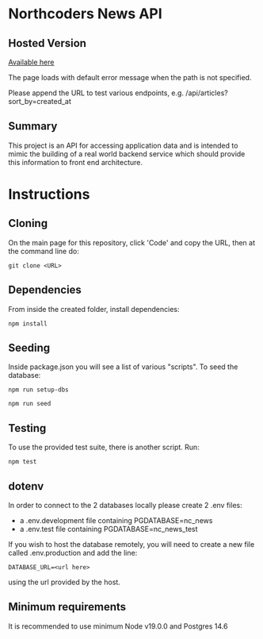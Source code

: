 # Northcoders News API

## Hosted Version

[Available here](https://news-api-wh0q.onrender.com)

The page loads with default error message when the path is not specified.

Please append the URL to test various endpoints, e.g. /api/articles?sort_by=created_at


## Summary

This project is an API for accessing application data and is intended to mimic the building of a real world backend service which should provide this information to front end architecture.

# Instructions

## Cloning

On the main page for this repository, click 'Code' and copy the URL, then at the command line do:

    git clone <URL>

## Dependencies

From inside the created folder, install dependencies:

    npm install

## Seeding

Inside package.json you will see a list of various "scripts". To seed the database:

    npm run setup-dbs

    npm run seed


## Testing

To use the provided test suite, there is another script. Run:

    npm test


## dotenv
In order to connect to the 2 databases locally please create 2 .env files:
- a .env.development file containing PGDATABASE=nc_news
- a .env.test file containing PGDATABASE=nc_news_test

If you wish to host the database remotely, you will need to create a new file called .env.production and add the line:

    DATABASE_URL=<url here>

using the url provided by the host.

## Minimum requirements

It is recommended to use minimum Node v19.0.0 and Postgres 14.6